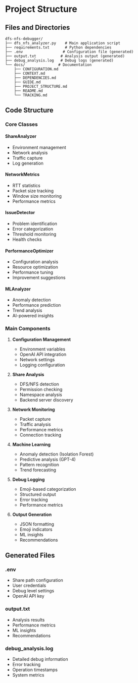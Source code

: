 # Project Structure

## Files and Directories

```
dfs-nfs-debugger/
├── dfs_nfs_analyzer.py    # Main application script
├── requirements.txt       # Python dependencies
├── .env                  # Configuration file (generated)
├── output.txt           # Analysis output (generated)
├── debug_analysis.log   # Debug logs (generated)
└── docs/               # Documentation
    ├── CONFIGURATION.md
    ├── CONTEXT.md
    ├── DEPENDENCIES.md
    ├── GUIDE.md
    ├── PROJECT_STRUCTURE.md
    ├── README.md
    └── TRACKING.md
```

## Code Structure

### Core Classes

#### ShareAnalyzer
- Environment management
- Network analysis
- Traffic capture
- Log generation

#### NetworkMetrics
- RTT statistics
- Packet size tracking
- Window size monitoring
- Performance metrics

#### IssueDetector
- Problem identification
- Error categorization
- Threshold monitoring
- Health checks

#### PerformanceOptimizer
- Configuration analysis
- Resource optimization
- Performance tuning
- Improvement suggestions

#### MLAnalyzer
- Anomaly detection
- Performance prediction
- Trend analysis
- AI-powered insights

### Main Components

1. **Configuration Management**
   - Environment variables
   - OpenAI API integration
   - Network settings
   - Logging configuration

2. **Share Analysis**
   - DFS/NFS detection
   - Permission checking
   - Namespace analysis
   - Backend server discovery

3. **Network Monitoring**
   - Packet capture
   - Traffic analysis
   - Performance metrics
   - Connection tracking

4. **Machine Learning**
   - Anomaly detection (Isolation Forest)
   - Predictive analysis (GPT-4)
   - Pattern recognition
   - Trend forecasting

5. **Debug Logging**
   - Emoji-based categorization
   - Structured output
   - Error tracking
   - Performance metrics

6. **Output Generation**
   - JSON formatting
   - Emoji indicators
   - ML insights
   - Recommendations

## Generated Files

### .env
- Share path configuration
- User credentials
- Debug level settings
- OpenAI API key

### output.txt
- Analysis results
- Performance metrics
- ML insights
- Recommendations

### debug_analysis.log
- Detailed debug information
- Error tracking
- Operation timestamps
- System metrics
